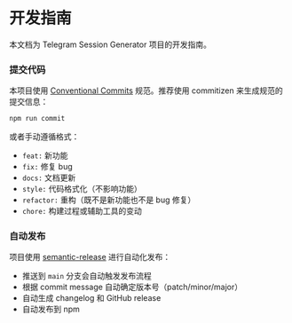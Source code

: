 # 开发指南

本文档为 Telegram Session Generator 项目的开发指南。

### 提交代码

本项目使用 [Conventional Commits](https://conventionalcommits.org/) 规范。推荐使用 commitizen 来生成规范的提交信息：

```bash
npm run commit
```

或者手动遵循格式：
- `feat:` 新功能
- `fix:` 修复 bug
- `docs:` 文档更新
- `style:` 代码格式化（不影响功能）
- `refactor:` 重构（既不是新功能也不是 bug 修复）
- `chore:` 构建过程或辅助工具的变动

### 自动发布

项目使用 [semantic-release](https://semantic-release.gitbook.io/) 进行自动化发布：

- 推送到 `main` 分支会自动触发发布流程
- 根据 commit message 自动确定版本号（patch/minor/major）
- 自动生成 changelog 和 GitHub release
- 自动发布到 npm
